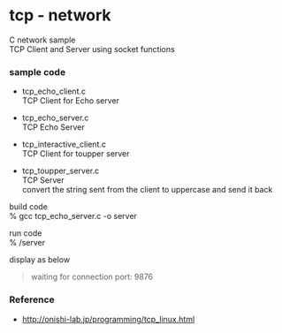 tcp - network
===============

C network sample <br/>
TCP Client and Server  using socket functions <br/>

### sample code
- tcp_echo_client.c <br/>
TCP Client for Echo server <br/>
- tcp_echo_server.c <br/>
TCP Echo Server <br/>

- tcp_interactive_client.c <br/>
TCP Client for toupper server <br/>
- tcp_toupper_server.c <br/>
TCP Server <br/>
 convert the string sent from the client to uppercase and send it back <br/>


build code  <br/>
% gcc tcp_echo_server.c -o server <br/>

run code <br/>
% /server   <br/>

display as below <br/>
> waiting for connection port: 9876   <br/>


### Reference <br/>
- http://onishi-lab.jp/programming/tcp_linux.html


